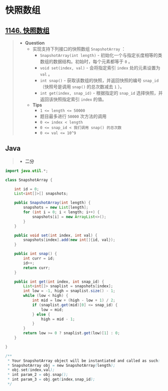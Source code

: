 # 快照数组

## [1146. 快照数组](https://leetcode.cn/problems/snapshot-array/)

> - **Question**
>   - 实现支持下列接口的快照数组 `SnapshotArray` ：
>     - `SnapshotArray(int length)` - 初始化一个与指定长度相等的类数组的数据结构。初始时，每个元素都等于 `0` 。
>     - `void set(index, val)` - 会将指定索引 `index` 处的元素设置为 `val` 。
>     - `int snap()` - 获取该数组的快照，并返回快照的编号 `snap_id` （快照号是调用 `snap()` 的总次数减去 `1` ）。
>     - `int get(index, snap_id)` - 根据指定的 `snap_id` 选择快照，并返回该快照指定索引 `index` 的值。
>   - **Tips**
>     - `1 <= length <= 50000`
>     - 题目最多进行 `50000` 次方法的调用
>     - `0 <= index < length`
>     - `0 <= snap_id < 我们调用 snap() 的总次数`
>     - `0 <= val <= 10^9`

## Java

> - **二分**

```java
import java.util.*;

class SnapshotArray {

    int id = 0;
    List<int[]>[] snapshots;

    public SnapshotArray(int length) {
        snapshots = new List[length];
        for (int i = 0; i < length; i++) {
            snapshots[i] = new ArrayList<>();
        }
    }

    public void set(int index, int val) {
        snapshots[index].add(new int[]{id, val});
    }

    public int snap() {
        int curr = id;
        id++;
        return curr;
    }

    public int get(int index, int snap_id) {
        List<int[]> snaplist = snapshots[index];
        int low = -1, high = snaplist.size() - 1;
        while (low < high) {
            int mid = low + (high - low + 1) / 2;
            if (snaplist.get(mid)[0] <= snap_id) {
                low = mid;
            } else {
                high = mid - 1;
            }
        }
        return low >= 0 ? snaplist.get(low)[1] : 0;
    }

}

/**
 * Your SnapshotArray object will be instantiated and called as such:
 * SnapshotArray obj = new SnapshotArray(length);
 * obj.set(index,val);
 * int param_2 = obj.snap();
 * int param_3 = obj.get(index,snap_id);
 */
```
